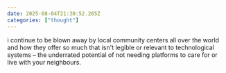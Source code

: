 ```yaml
---
date: 2025-08-04T21:30:52.265Z
categories: ["thought"]
---
```

i continue to be blown away by local community centers all over the world and how they offer so much that isn't legible or relevant to technological systems – the underrated potential of not needing platforms to care for or live with your neighbours.
